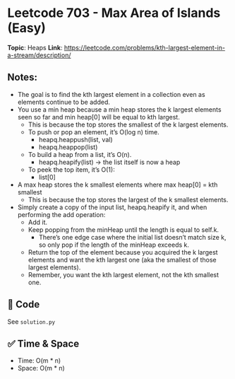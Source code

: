 # Leetcode 703 - Max Area of Islands (Easy)

**Topic**: Heaps
**Link**: https://leetcode.com/problems/kth-largest-element-in-a-stream/description/

## Notes: 
 - The goal is to find the kth largest element in a collection even as elements continue to be added. 
 - You use a min heap because a min heap stores the k largest elements seen so far and min heap[0] will be equal to kth largest. 
    - This is because the top stores the smallest of the k largest elements.
    - To push or pop an element, it’s O(log n) time.
        - heapq.heappush(list, val)
        - heapq.heappop(list)
    - To build a heap from a list, it’s O(n). 
        - heapq.heapify(list) -> the list itself is now a heap
    - To peek the top item, it’s O(1):
        - list[0]
 - A max heap stores the k smallest elements where max heap[0] = kth smallest
    - This is because the top stores the largest of the k smallest elements.
 - Simply create a copy of the input list, heapq.heapify it, and when performing the add operation:
    - Add it. 
    - Keep popping from the minHeap until the length is equal to self.k.
        - There’s one edge case where the initial list doesn’t match size k, so only pop if the length of the minHeap exceeds k. 
    - Return the top of the element because you acquired the k largest elements and want the kth largest one (aka the smallest of those largest elements).
    - Remember, you want the kth largest element, not the kth smallest one. 

## 🧪 Code
See `solution.py`

## ✅ Time & Space
- Time: O(m * n)
- Space: O(m * n)
